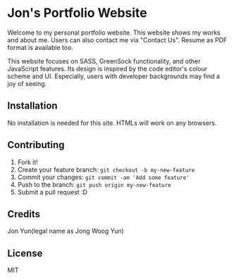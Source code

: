 # Jon's Portfolio Website

Welcome to my personal portfolio website. 
This website shows my works and about me. Users can also contact me via "Contact Us".
Resume as PDF format is available too.

This website focuses on SASS, GreenSock functionality, and other JavaScript features.
Its design is inspired by the code editor's colour scheme and UI. Especially, users with developer backgrounds may find a joy of seeing. 

## Installation

No installation is needed for this site. HTMLs will work on any browsers.

## Contributing

1. Fork it!
2. Create your feature branch: `git checkout -b my-new-feature`
3. Commit your changes: `git commit -am 'Add some feature'`
4. Push to the branch: `git push origin my-new-feature`
5. Submit a pull request :D


## Credits

Jon Yun(legal name as Jong Woog Yun)


## License

MIT 